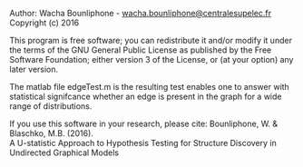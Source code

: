 Author: Wacha Bounliphone - wacha.bounliphone@centralesupelec.fr
Copyright (c) 2016

This program is free software; you can redistribute it and/or modify it under the terms of the GNU General Public License as published by
the Free Software Foundation; either version 3 of the License, or (at your option) any later version.

The matlab file edgeTest.m is the resulting test enables one to answer with statistical signifcance
whether an edge is present in the graph for a wide range of distributions.

If you use this software in your research, please cite:
Bounliphone, W. &  Blaschko, M.B. (2016).  
A U-statistic Approach to Hypothesis Testing for Structure Discovery in Undirected Graphical Models
